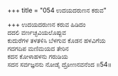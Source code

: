 +++
title = "054 ಉದಯದರುಣನ ಕರುವ"

+++
ಉದಯದರುಣನ ಕರುವ ಹಿಡಿದಂ  
ದದಲಿ ವರ್ಣಚ್ಛವಿಯಲೊಪ್ಪುವ  
ಕುದುರೆಗಳ ತಳತಳಿಸಿ ಬೆಳಗುವ ಕೊಡನ ಹಳವಿಗೆಯ  
ಗದಗದಿಪ ಮಣಿಮಯದ ತೇರಿನ  
ಕದನ ಕೋಳಾಹಳನು ಗರುಡಿಯ  
ಸದನ ಸರ್ವಜ್ಞನನು ನೋಡೈ ದ್ರೋಣನವನೆಂದ      ॥54॥